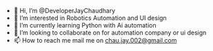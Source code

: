 - 👋 Hi, I’m @DeveloperJayChaudhary
- 👀 I’m interested in Robotics Automation and UI design
- 🌱 I’m currently learning Python with Ai automation 
- 💞️ I’m looking to collaborate on for automation company or ui design 
- 📫 How to reach me mail me on chau.jay.002@gmail.com

<!---
DeveloperJayChaudhary/DeveloperJayChaudhary is a ✨ special ✨ repository because its `README.md` (this file) appears on your GitHub profile.
You can click the Preview link to take a look at your changes.
--->
